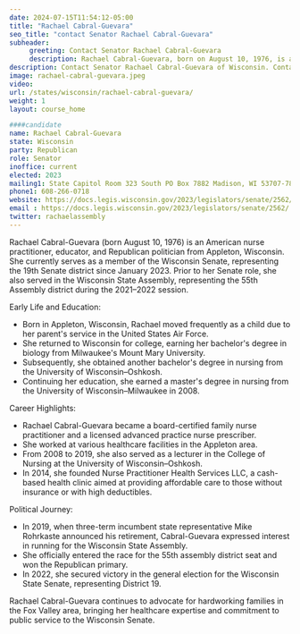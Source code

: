 ```yaml
---
date: 2024-07-15T11:54:12-05:00
title: "Rachael Cabral-Guevara"
seo_title: "contact Senator Rachael Cabral-Guevara"
subheader:
     greeting: Contact Senator Rachael Cabral-Guevara
     description: Rachael Cabral-Guevara, born on August 10, 1976, is an American politician affiliated with the Republican Party. She serves as a member of the Wisconsin State Senate, representing District 19, and assumed office on January 3, 2023
description: Contact Senator Rachael Cabral-Guevara of Wisconsin. Contact information for Rachael Cabral-Guevara includes email address, phone number, and mailing address.
image: rachael-cabral-guevara.jpeg
video:
url: /states/wisconsin/rachael-cabral-guevara/
weight: 1
layout: course_home

####candidate
name: Rachael Cabral-Guevara
state: Wisconsin
party: Republican
role: Senator
inoffice: current
elected: 2023
mailing1: State Capitol Room 323 South PO Box 7882 Madison, WI 53707-7882
phone1: 608-266-0718
website: https://docs.legis.wisconsin.gov/2023/legislators/senate/2562/
email : https://docs.legis.wisconsin.gov/2023/legislators/senate/2562/
twitter: rachaelassembly
---
```

Rachael Cabral-Guevara (born August 10, 1976) is an American nurse practitioner, educator, and Republican politician from Appleton, Wisconsin. She currently serves as a member of the Wisconsin Senate, representing the 19th Senate district since January 2023. Prior to her Senate role, she also served in the Wisconsin State Assembly, representing the 55th Assembly district during the 2021–2022 session.

Early Life and Education:
- Born in Appleton, Wisconsin, Rachael moved frequently as a child due to her parent's service in the United States Air Force.
- She returned to Wisconsin for college, earning her bachelor's degree in biology from Milwaukee's Mount Mary University.
- Subsequently, she obtained another bachelor's degree in nursing from the University of Wisconsin–Oshkosh.
- Continuing her education, she earned a master's degree in nursing from the University of Wisconsin–Milwaukee in 2008.

Career Highlights:
- Rachael Cabral-Guevara became a board-certified family nurse practitioner and a licensed advanced practice nurse prescriber.
- She worked at various healthcare facilities in the Appleton area.
- From 2008 to 2019, she also served as a lecturer in the College of Nursing at the University of Wisconsin–Oshkosh.
- In 2014, she founded Nurse Practitioner Health Services LLC, a cash-based health clinic aimed at providing affordable care to those without insurance or with high deductibles.

Political Journey:
- In 2019, when three-term incumbent state representative Mike Rohrkaste announced his retirement, Cabral-Guevara expressed interest in running for the Wisconsin State Assembly.
- She officially entered the race for the 55th assembly district seat and won the Republican primary.
- In 2022, she secured victory in the general election for the Wisconsin State Senate, representing District 19.

Rachael Cabral-Guevara continues to advocate for hardworking families in the Fox Valley area, bringing her healthcare expertise and commitment to public service to the Wisconsin Senate.
